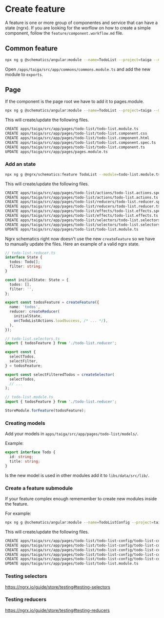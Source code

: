# Create feature

A feature is one or more group of componentes and service that can have a state (ngrx). 
If you are looking for the worflow on how to create a simple component, follow the `feature/component.workflow.md` file.

## Common feature

```bash
npx ng g @schematics/angular:module --name=TodoList --project=taiga --module=commons.module --path=apps/taiga/src/app/commons
```

Open `/apps/taiga/src/app/commons/commons.module.ts` and add the new module to `exports`.

## Page

If the component is the page root we have to add it to pages.module.

```bash
npx ng g @schematics/angular:module --name=TodoList --project=taiga --module=pages.module --path=apps/taiga/src/app/pages --route=todos
```

This will create/update the following files.

```bash
CREATE apps/taiga/src/app/pages/todo-list/todo-list.module.ts
CREATE apps/taiga/src/app/pages/todo-list/todo-list.component.css
CREATE apps/taiga/src/app/pages/todo-list/todo-list.component.html
CREATE apps/taiga/src/app/pages/todo-list/todo-list.component.spec.ts
CREATE apps/taiga/src/app/pages/todo-list/todo-list.component.ts
UPDATE apps/taiga/src/app/pages/pages.module.ts
```

### Add an state

```bash
npx ng g @ngrx/schematics:feature TodoList --module=todo-list.module.ts --project=taiga --path=apps/taiga/src/app/pages/todo-list --group --no-interactive
```

This will create/update the following files.

```bash
CREATE apps/taiga/src/app/pages/todo-list/actions/todo-list.actions.spec.ts
CREATE apps/taiga/src/app/pages/todo-list/actions/todo-list.actions.ts
CREATE apps/taiga/src/app/pages/todo-list/reducers/todo-list.reducer.spec.ts
CREATE apps/taiga/src/app/pages/todo-list/reducers/todo-list.reducer.ts
CREATE apps/taiga/src/app/pages/todo-list/effects/todo-list.effects.spec.ts
CREATE apps/taiga/src/app/pages/todo-list/effects/todo-list.effects.ts
CREATE apps/taiga/src/app/pages/todo-list/selectors/todo-list.selectors.spec.ts
CREATE apps/taiga/src/app/pages/todo-list/selectors/todo-list.selectors.ts
UPDATE apps/taiga/src/app/pages/todo-list/todo-list.module.ts
```

Ngrx schematics right now doesn't use the new `createFeature` so we have to manually update the files. Here an example of a valid ngrx state.

```ts
// todo-list.reducer.ts
interface State {
  todos: Todo[];
  filter: string;
}

const initialState: State = {
  todos: [],
  filter: '',
};

export const todosFeature = createFeature({
  name: 'todos',
  reducer: createReducer(
    initialState,
    on(TodoListActions.loadSuccess, /* ... */),
  ),
});

// todo-list.selectors.ts
import { todosFeature } from './todo-list.reducer';

export const {
  selectTodos,
  selectFilter,
} = todosFeature;

export const selectFilteredTodos = createSelector(
  selectTodos,
  // ...
);

// todo-list.module.ts
import { todosFeature } from './todo-list.reducer';

StoreModule.forFeature(todosFeature);
```

### Creating models

Add your models in `apps/taiga/src/app/pages/todo-list/models/`.

Example:

```ts
export interface Todo {
  id: string;
  title: string;
}
```

Is the new model is used in other modules add it to `libs/data/src/lib/`.

### Create a feature submodule

If your feature complex enough rememember to create new modules inside the feature.

For example: 

```bash
npx ng g @schematics/angular:module --name=TodoListConfig --project=taiga --module=todo-list.module --path=apps/taiga/src/app/pages/todo-list --route=config
```

This will create/update the following files.

```bash
CREATE apps/taiga/src/app/pages/todo-list/todo-list-config/todo-list-config.module.ts
CREATE apps/taiga/src/app/pages/todo-list/todo-list-config/todo-list-config.component.css
CREATE apps/taiga/src/app/pages/todo-list/todo-list-config/todo-list-config.component.html
CREATE apps/taiga/src/app/pages/todo-list/todo-list-config/todo-list-config.component.spec.ts
CREATE apps/taiga/src/app/pages/todo-list/todo-list-config/todo-list-config.component.ts
UPDATE apps/taiga/src/app/pages/todo-list/todo-list.module.ts
```

### Testing selectors

https://ngrx.io/guide/store/testing#testing-selectors

### Testing reducers

https://ngrx.io/guide/store/testing#testing-reducers
